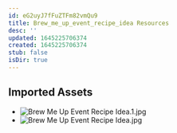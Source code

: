 ```yaml
---
id: eG2uyJ7fFuZTFm82vmQu9
title: Brew_me_up_event_recipe_idea Resources
desc: ''
updated: 1645225706374
created: 1645225706374
stub: false
isDir: true
---
```

## Imported Assets
- ![Brew Me Up Event Recipe Idea.1.jpg](/assets/brew-me-up-event-recipe-idea.jpg)
- ![Brew Me Up Event Recipe Idea.jpg](/assets/brew-me-up-event-recipe-idea.jpg)
